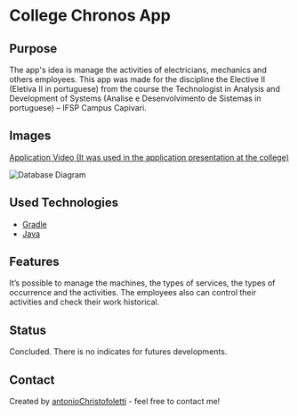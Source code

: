 # College Chronos App

## Purpose

The app's idea is manage the activities of electricians, mechanics and others employees. This app was made for the discipline the Elective II (Eletiva II in portuguese) from the course the Technologist in Analysis and Development of Systems (Analise e Desenvolvimento de Sistemas in portuguese) – IFSP Campus Capivari.

## Images

[Application Video (It was used in the application presentation at the college)](https://www.youtube.com/watch?v=hfE02joJbJU)

![Database Diagram](https://user-images.githubusercontent.com/31052642/110213509-21538480-7e7f-11eb-9122-7df729c4b376.png)

## Used Technologies

- [Gradle](https://gradle.org/)
- [Java](https://www.java.com/pt-BR/)

## Features

It’s possible to manage the machines, the types of services, the types of occurrence and the activities. The employees also can control their activities and check their work historical.

## Status

Concluded. There is no indicates for futures developments.

## Contact

Created by [antonioChristofoletti](https://github.com/antonioChristofoletti) - feel free to contact me!
